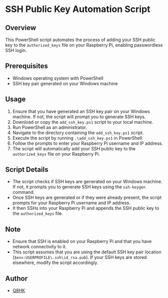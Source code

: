 # SSH Public Key Automation Script

## Overview
This PowerShell script automates the process of adding your SSH public key to the `authorized_keys` file on your Raspberry Pi, enabling passwordless SSH login.

## Prerequisites
- Windows operating system with PowerShell
- SSH key pair generated on your Windows machine

## Usage
1. Ensure that you have generated an SSH key pair on your Windows machine. If not, the script will prompt you to generate SSH keys.
2. Download or copy the `add_ssh_key.ps1` script to your local machine.
3. Run PowerShell as an administrator.
4. Navigate to the directory containing the `add_ssh_key.ps1` script.
5. Execute the script by running `.\add_ssh_key.ps1` in PowerShell.
6. Follow the prompts to enter your Raspberry Pi username and IP address.
7. The script will automatically add your SSH public key to the `authorized_keys` file on your Raspberry Pi.

## Script Details
- The script checks if SSH keys are generated on your Windows machine. If not, it prompts you to generate SSH keys using the `ssh-keygen` command.
- Once SSH keys are generated or if they were already present, the script prompts for your Raspberry Pi username and IP address.
- It then SSHs into your Raspberry Pi and appends the SSH public key to the `authorized_keys` file.

## Note
- Ensure that SSH is enabled on your Raspberry Pi and that you have network connectivity to it.
- This script assumes that you are using the default SSH key pair location (`$env:USERPROFILE\.ssh\id_rsa.pub`). If your SSH keys are stored elsewhere, modify the script accordingly.

## Author
- [Q8HK](https://github.com/Q8HK)
